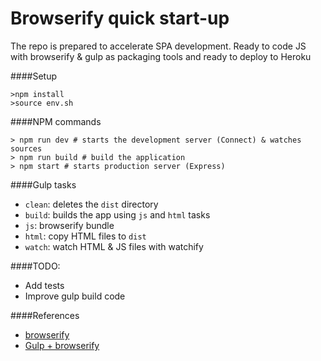 Browserify quick start-up
=========================

 The repo is prepared to accelerate SPA development. Ready to code JS with browserify & gulp as packaging tools
 and ready to deploy to Heroku

####Setup

```
>npm install
>source env.sh
```

####NPM commands
```
> npm run dev # starts the development server (Connect) & watches sources
> npm run build # build the application
> npm start # starts production server (Express)
```

####Gulp tasks

 + `clean`: deletes the `dist` directory
 + `build`: builds the app using `js` and `html` tasks
  + `js`: browserify bundle
  + `html`: copy HTML files to `dist`
 + `watch`: watch HTML & JS files with watchify


####TODO:

 + Add tests
 + Improve gulp build code

####References

 + [browserify](http://browserify.org/)
 + [Gulp + browserify](http://viget.com/extend/gulp-browserify-starter-faq)
